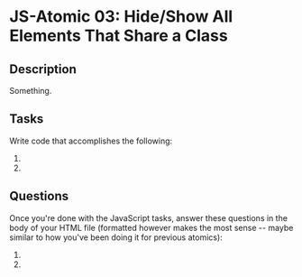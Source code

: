 # JS-Atomic 03: Hide/Show All Elements That Share a Class

## Description

Something.

## Tasks

Write code that accomplishes the following:

1.
2. 

## Questions

Once you're done with the JavaScript tasks, answer these questions in the body of your HTML file (formatted however makes the most sense -- maybe similar to how you've been doing it for previous atomics):

1. 
2.
